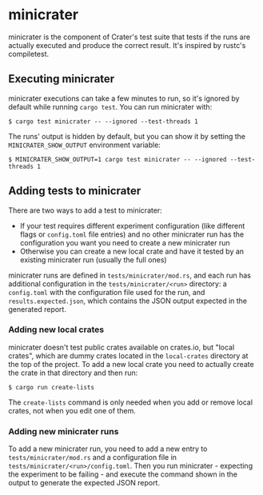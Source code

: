 # minicrater

minicrater is the component of Crater's test suite that tests if the runs are
actually executed and produce the correct result. It's inspired by rustc's
compiletest.

## Executing minicrater

minicrater executions can take a few minutes to run, so it's ignored by default
while running `cargo test`. You can run minicrater with:

```
$ cargo test minicrater -- --ignored --test-threads 1
```

The runs' output is hidden by default, but you can show it by setting the
`MINICRATER_SHOW_OUTPUT` environment variable:

```
$ MINICRATER_SHOW_OUTPUT=1 cargo test minicrater -- --ignored --test-threads 1
```

## Adding tests to minicrater

There are two ways to add a test to minicrater:

* If your test requires different experiment configuration (like different
  flags or `config.toml` file entries) and no other minicrater run has the
  configuration you want you need to create a new minicrater run
* Otherwise you can create a new local crate and have it tested by an existing
  minicrater run (usually the full ones)

minicrater runs are defined in `tests/minicrater/mod.rs`, and each run has
additional configuration in the `tests/minicrater/<run>` directory: a
`config.toml` with the configuration file used for the run, and
`results.expected.json`, which contains the JSON output expected in the
generated report.

### Adding new local crates

minicrater doesn't test public crates available on crates.io, but "local
crates", which are dummy crates located in the `local-crates` directory at the
top of the project. To add a new local crate you need to actually create the
crate in that directory and then run:

```
$ cargo run create-lists
```

The `create-lists` command is only needed when you add or remove local crates,
not when you edit one of them.

### Adding new minicrater runs

To add a new minicrater run, you need to add a new entry to
`tests/minicrater/mod.rs` and a configuration file in
`tests/minicrater/<run>/config.toml`. Then you run minicrater - expecting the
experiment to be failing - and execute the command shown in the output to
generate the expected JSON report.
